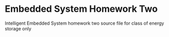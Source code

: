# Embedded System Homework Two
Intelligent Embedded System homework two source file
for class of energy storage only
